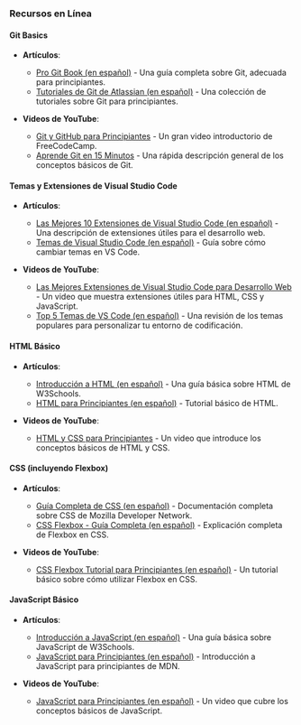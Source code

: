 ### Recursos en Línea

#### Git Basics

- **Artículos**:

  - [Pro Git Book (en español)](https://git-scm.com/book/es/v2) - Una guía completa sobre Git, adecuada para principiantes.
  - [Tutoriales de Git de Atlassian (en español)](https://www.atlassian.com/es/git/tutorials) - Una colección de tutoriales sobre Git para principiantes.

- **Videos de YouTube**:
  - [Git y GitHub para Principiantes](https://www.youtube.com/watch?v=RGOj5yH7evk) - Un gran video introductorio de FreeCodeCamp.
  - [Aprende Git en 15 Minutos](https://www.youtube.com/watch?v=USjZcfj8yxE) - Una rápida descripción general de los conceptos básicos de Git.

#### Temas y Extensiones de Visual Studio Code

- **Artículos**:

  - [Las Mejores 10 Extensiones de Visual Studio Code (en español)](https://blog.brazo.com/2020/11/17/las-mejores-10-extensiones-para-visual-studio-code/) - Una descripción de extensiones útiles para el desarrollo web.
  - [Temas de Visual Studio Code (en español)](https://code.visualstudio.com/docs/getstarted/keybindings#_themes) - Guía sobre cómo cambiar temas en VS Code.

- **Videos de YouTube**:
  - [Las Mejores Extensiones de Visual Studio Code para Desarrollo Web](https://www.youtube.com/watch?v=GmXAT5J_oH0) - Un video que muestra extensiones útiles para HTML, CSS y JavaScript.
  - [Top 5 Temas de VS Code (en español)](https://www.youtube.com/watch?v=8M1wDPL3V2g) - Una revisión de los temas populares para personalizar tu entorno de codificación.

#### HTML Básico

- **Artículos**:

  - [Introducción a HTML (en español)](https://www.w3schools.com/html/html_intro.asp) - Una guía básica sobre HTML de W3Schools.
  - [HTML para Principiantes (en español)](https://www.codigofuente.net/tutorial-html-basico/) - Tutorial básico de HTML.

- **Videos de YouTube**:
  - [HTML y CSS para Principiantes](https://www.youtube.com/watch?v=qZXt1Zp9mK4) - Un video que introduce los conceptos básicos de HTML y CSS.

#### CSS (incluyendo Flexbox)

- **Artículos**:

  - [Guía Completa de CSS (en español)](https://developer.mozilla.org/es/docs/Web/CSS) - Documentación completa sobre CSS de Mozilla Developer Network.
  - [CSS Flexbox - Guía Completa (en español)](https://css-tricks.com/snippets/css/a-guide-to-flexbox/) - Explicación completa de Flexbox en CSS.

- **Videos de YouTube**:
  - [CSS Flexbox Tutorial para Principiantes (en español)](https://www.youtube.com/watch?v=6B2qL_qEs9k) - Un tutorial básico sobre cómo utilizar Flexbox en CSS.

#### JavaScript Básico

- **Artículos**:

  - [Introducción a JavaScript (en español)](https://www.w3schools.com/js/js_intro.asp) - Una guía básica sobre JavaScript de W3Schools.
  - [JavaScript para Principiantes (en español)](https://developer.mozilla.org/es/docs/Learn/JavaScript/First_steps) - Introducción a JavaScript para principiantes de MDN.

- **Videos de YouTube**:
  - [JavaScript para Principiantes (en español)](https://www.youtube.com/watch?v=8bQkdGfZwlA) - Un video que cubre los conceptos básicos de JavaScript.
